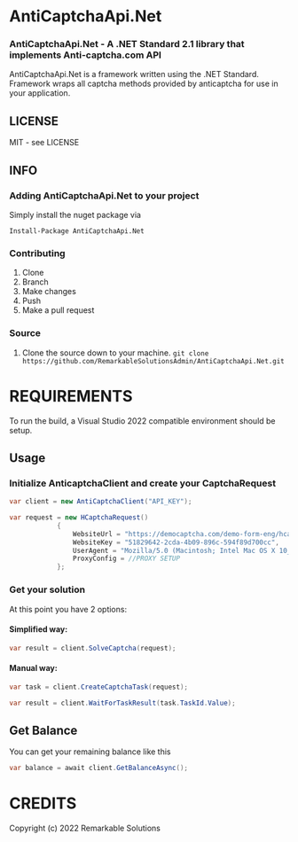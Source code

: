 # AntiCaptchaApi.Net 

### AntiCaptchaApi.Net - A .NET Standard 2.1 library that implements Anti-captcha.com API

AntiCaptchaApi.Net is a framework written using the .NET Standard. Framework wraps all captcha methods provided by anticaptcha for use in your application.

## LICENSE

MIT - see LICENSE

## INFO

### Adding AntiCaptchaApi.Net to your project

Simply install the nuget package via

`Install-Package AntiCaptchaApi.Net`

### Contributing

1. Clone
1. Branch
1. Make changes
1. Push
1. Make a pull request

### Source

1. Clone the source down to your machine.
   `git clone https://github.com/RemarkableSolutionsAdmin/AntiCaptchaApi.Net.git`
   
# REQUIREMENTS

To run the build, a Visual Studio 2022 compatible environment should be setup.

## Usage

### Initialize AnticaptchaClient and create your CaptchaRequest

```csharp
var client = new AntiCaptchaClient("API_KEY");
```

```csharp
var request = new HCaptchaRequest()
            {
                WebsiteUrl = "https://democaptcha.com/demo-form-eng/hcaptcha.html/",
                WebsiteKey = "51829642-2cda-4b09-896c-594f89d700cc",
                UserAgent = "Mozilla/5.0 (Macintosh; Intel Mac OS X 10_11_6) AppleWebKit/537.36 (KHTML, like Gecko) Chrome/52.0.2743.116",
                ProxyConfig = //PROXY SETUP
            }; 
```

### Get your solution

At this point you have 2 options:

#### Simplified way:

```csharp
var result = client.SolveCaptcha(request);
```

#### Manual way:

```csharp
var task = client.CreateCaptchaTask(request);
```

```csharp
var result = client.WaitForTaskResult(task.TaskId.Value);
```

## Get Balance 
You can get your remaining balance like this
```csharp
var balance = await client.GetBalanceAsync();
```

# CREDITS

Copyright (c) 2022 Remarkable Solutions
